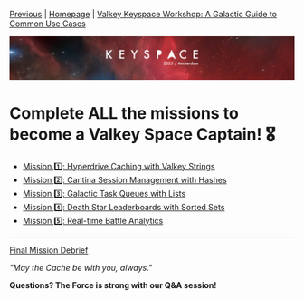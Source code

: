 [Previous](../docs/training.md) | [Homepage](../README.md) | [Valkey Keyspace Workshop: A Galactic Guide to Common Use Cases](../README.md)

![Keyspace](../static/img/keyspace-backdrop.png)

# Complete ALL the missions to become a Valkey Space Captain! 🎖️

- [Mission 1️⃣: Hyperdrive Caching with Valkey Strings](../docs/missions/caching/README.md)
- [Mission 2️⃣: Cantina Session Management with Hashes](../docs/missions/sessions/README.md)
- [Mission 3️⃣: Galactic Task Queues with Lists](../docs/missions/queues/README.md)
- [Mission 4️⃣: Death Star Leaderboards with Sorted Sets](../docs/missions/leaderboards/README.md)
- [Mission 5️⃣: Real-time Battle Analytics](../docs/missions/analytics/README.md)

---

[Final Mission Debrief](../docs/debrief.md)

*"May the Cache be with you, always."*

**Questions? The Force is strong with our Q&A session!**
